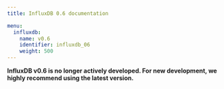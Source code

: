 ```yaml
---
title: InfluxDB 0.6 documentation

menu:
  influxdb:
    name: v0.6
    identifier: influxdb_06
    weight: 500
---
```


__InfluxDB v0.6 is no longer actively developed.
For new development, we highly recommend using the latest version.__
